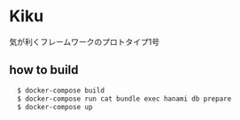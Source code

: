 # Kiku

気が利くフレームワークのプロトタイプ1号

## how to build
```sh
  $ docker-compose build
  $ docker-compose run cat bundle exec hanami db prepare
  $ docker-compose up
```
